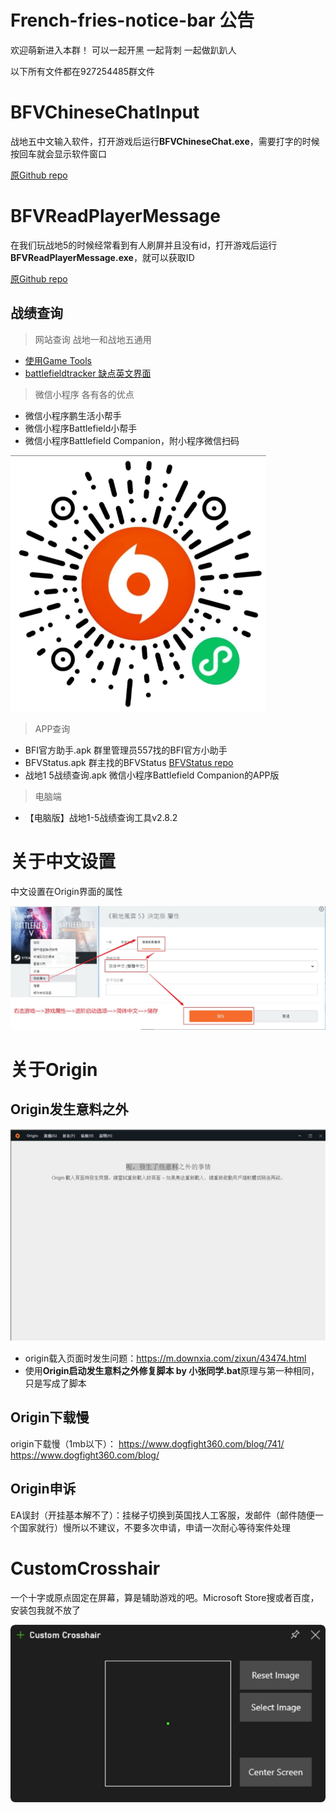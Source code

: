 <h1>French-fries-notice-bar
公告
</h1>

欢迎萌新进入本群！ 可以一起开黑 一起背刺 一起做趴趴人

以下所有文件都在927254485群文件

# BFVChineseChatInput

战地五中文输入软件，打开游戏后运行**BFVChineseChat.exe**，需要打字的时候按回车就会显示软件窗口

[原Github repo](https://github.com/moshuiD/BFVChineseChatInput)

# BFVReadPlayerMessage

在我们玩战地5的时候经常看到有人刷屏并且没有id，打开游戏后运行**BFVReadPlayerMessage.exe**，就可以获取ID

[原Github repo](https://github.com/moshuiD/BFVReadPlayerMessage)

## 战绩查询

> 网站查询  战地一和战地五通用

* [使用Game Tools](https://gametools.network/stats)
* [battlefieldtracker 缺点英文界面](https://battlefieldtracker.com/)

> 微信小程序  各有各的优点

* 微信小程序鹏生活小帮手
* 微信小程序Battlefield小帮手
* 微信小程序Battlefield Companion，附小程序微信扫码

<img src="https://github.com/GC-ZF/French-fries-notice-bar/blob/main/img/Battlefield%20Companion.jpg?raw=true" style="zoom:50%;" />

> APP查询  

* BFI官方助手.apk  群里管理员557找的BFI官方小助手
* BFVStatus.apk  群主找的BFVStatus [BFVStatus repo](https://github.com/dzxrly/BFVStatus)
* 战地1 5战绩查询.apk  微信小程序Battlefield Companion的APP版

> 电脑端

* 【电脑版】战地1-5战绩查询工具v2.8.2

# 关于中文设置

中文设置在Origin界面的属性

![](https://github.com/GC-ZF/French-fries-notice-bar/blob/main/img/%E6%B8%B8%E6%88%8F%E4%B8%AD%E6%96%87.jpg?raw=true)

# 关于Origin

<h2>Origin发生意料之外</h2>

![](https://github.com/GC-ZF/French-fries-notice-bar/blob/main/img/origin%E5%8F%91%E7%94%9F%E6%84%8F%E6%96%99%E4%B9%8B%E5%A4%96.jpg?raw=true)

* origin载入页面时发生问题：https://m.downxia.com/zixun/43474.html
* 使用**Origin启动发生意料之外修复脚本 by 小张同学.bat**原理与第一种相同，只是写成了脚本

<h2>Origin下载慢</h2>

origin下载慢（1mb以下）：
https://www.dogfight360.com/blog/741/
https://www.dogfight360.com/blog/

<h2>Origin申诉</h2>

EA误封（开挂基本解不了）：挂梯子切换到英国找人工客服，发邮件（邮件随便一个国家就行）慢所以不建议，不要多次申请，申请一次耐心等待案件处理

# CustomCrosshair

一个十字或原点固定在屏幕，算是辅助游戏的吧。Microsoft Store搜或者百度，安装包我就不放了

![](https://github.com/GC-ZF/French-fries-notice-bar/blob/main/img/CustomCrosshair.jpg?raw=true)

